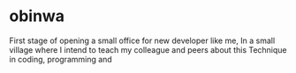 # obinwa
First stage of opening a small office for new developer like me, In a small village where I intend to teach my colleague and peers about this Technique in coding, programming and 
